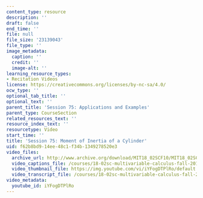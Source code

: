 ```yaml
---
content_type: resource
description: ''
draft: false
end_time: ''
file: null
file_size: '23139043'
file_type: ''
image_metadata:
  caption: ''
  credit: ''
  image-alt: ''
learning_resource_types:
- Recitation Videos
license: https://creativecommons.org/licenses/by-nc-sa/4.0/
ocw_type: ''
optional_tab_title: ''
optional_text: ''
parent_title: 'Session 75: Applications and Examples'
parent_type: CourseSection
related_resources_text: ''
resource_index_text: ''
resourcetype: Video
start_time: ''
title: 'Session 75: Moment of Inertia of a Cylinder'
uid: f62b8bd9-14ee-48c1-f34b-1349278520e3
video_files:
  archive_url: http://www.archive.org/download/MIT18_02SCF10/MIT18_02SCF10Rec_53_300k.mp4
  video_captions_file: /courses/18-02sc-multivariable-calculus-fall-2010/1906a4312360504289f97d86d2257f1b_iYFogDTPlRo.vtt
  video_thumbnail_file: https://img.youtube.com/vi/iYFogDTPlRo/default.jpg
  video_transcript_file: /courses/18-02sc-multivariable-calculus-fall-2010/db096a1a6327c52f7793879f3432aed9_iYFogDTPlRo.pdf
video_metadata:
  youtube_id: iYFogDTPlRo
---
```

